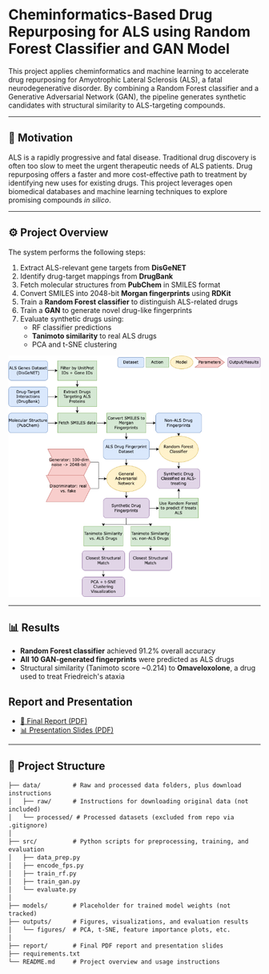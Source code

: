 # Cheminformatics-Based Drug Repurposing for ALS using Random Forest Classifier and GAN Model

This project applies cheminformatics and machine learning to accelerate drug repurposing for Amyotrophic Lateral Sclerosis (ALS), a fatal neurodegenerative disorder. By combining a Random Forest classifier and a Generative Adversarial Network (GAN), the pipeline generates synthetic candidates with structural similarity to ALS-targeting compounds.

---

## 🧠 Motivation

ALS is a rapidly progressive and fatal disease. Traditional drug discovery is often too slow to meet the urgent therapeutic needs of ALS patients. Drug repurposing offers a faster and more cost-effective path to treatment by identifying new uses for existing drugs. This project leverages open biomedical databases and machine learning techniques to explore promising compounds *in silico*.

---

## ⚙️ Project Overview

The system performs the following steps:

1. Extract ALS-relevant gene targets from **DisGeNET**
2. Identify drug-target mappings from **DrugBank**
3. Fetch molecular structures from **PubChem** in SMILES format
4. Convert SMILES into 2048-bit **Morgan fingerprints** using **RDKit**
5. Train a **Random Forest classifier** to distinguish ALS-related drugs
6. Train a **GAN** to generate novel drug-like fingerprints
7. Evaluate synthetic drugs using:
   - RF classifier predictions  
   - **Tanimoto similarity** to real ALS drugs  
   - PCA and t-SNE clustering

[![Pipeline Diagram](outputs/figures/Pipeline.png)](outputs/figures/Pipeline.png)

---

## 📊 Results

- **Random Forest classifier** achieved 91.2% overall accuracy  
- **All 10 GAN-generated fingerprints** were predicted as ALS drugs  
- Structural similarity (Tanimoto score ~0.214) to **Omaveloxolone**, a drug used to treat Friedreich's ataxia  

## Report and Presentation
- [📝 Final Report (PDF)](report/final_report.pdf)
- [📊 Presentation Slides (PDF)](report/presentation_slides.pdf)

---

## 📁 Project Structure

```text
├── data/         # Raw and processed data folders, plus download instructions
│   ├── raw/      # Instructions for downloading original data (not included)
│   └── processed/ # Processed datasets (excluded from repo via .gitignore)
│
├── src/          # Python scripts for preprocessing, training, and evaluation
│   ├── data_prep.py
│   ├── encode_fps.py
│   ├── train_rf.py
│   ├── train_gan.py
│   └── evaluate.py
│
├── models/       # Placeholder for trained model weights (not tracked)
├── outputs/      # Figures, visualizations, and evaluation results
│   └── figures/  # PCA, t-SNE, feature importance plots, etc.
│
├── report/       # Final PDF report and presentation slides
├── requirements.txt
└── README.md     # Project overview and usage instructions
